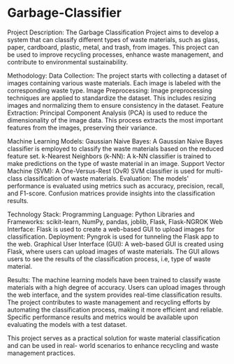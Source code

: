 # Garbage-Classifier
Project Description:
The Garbage Classification Project aims to develop a system that can classify different types of waste
materials, such as glass, paper, cardboard, plastic, metal, and trash, from images. This project can be
used to improve recycling processes, enhance waste management, and contribute to environmental
sustainability.

Methodology:
Data Collection: The project starts with collecting a dataset of images containing various waste
materials. Each image is labeled with the corresponding waste type.
Image Preprocessing: Image preprocessing techniques are applied to standardize the dataset. This
includes resizing images and normalizing them to ensure consistency in the dataset.
Feature Extraction: Principal Component Analysis (PCA) is used to reduce the dimensionality of the
image data. This process extracts the most important features from the images, preserving their
variance.

Machine Learning Models:
Gaussian Naive Bayes: A Gaussian Naive Bayes classifier is employed to classify the waste materials
based on the reduced feature set.
k-Nearest Neighbors (k-NN): A k-NN classifier is trained to make predictions on the type of waste
material in an image.
Support Vector Machine (SVM): A One-Versus-Rest (OvR) SVM classifier is used for multi-class
classification of waste materials.
Evaluation: The models' performance is evaluated using metrics such as accuracy, precision, recall,
and F1-score. Confusion matrices provide insights into the classification results.

Technology Stack:
Programming Language: Python
Libraries and Frameworks: scikit-learn, NumPy, pandas, joblib, Flask, Flask-NGROK
Web Interface: Flask is used to create a web-based GUI to upload images for classification.
Deployment: Pyngrok is used for tunneling the Flask app to the web.
Graphical User Interface (GUI): A web-based GUI is created using Flask, where users can upload
images of waste materials. The GUI allows users to see the results of the classification process, i.e,
type of waste material.

Results:
The machine learning models have been trained to classify waste materials with a high degree of
accuracy.
Users can upload images through the web interface, and the system provides real-time classification
results.
The project contributes to waste management and recycling efforts by automating the classification
process, making it more efficient and reliable.
Specific performance results and metrics would be available upon evaluating the models with a test
dataset.

This project serves as a practical solution for waste material classification and can be used in real-
world scenarios to enhance recycling and waste management practices.
